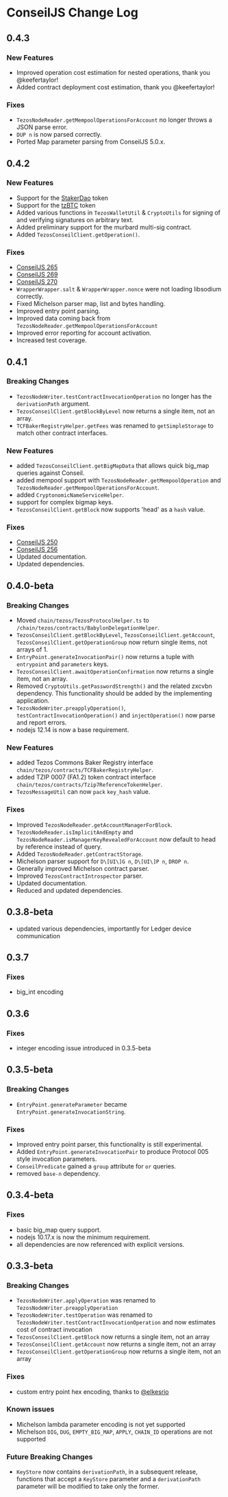 <!-- markdownlint-disable MD024 -->
# ConseilJS Change Log

## 0.4.3

### New Features

- Improved operation cost estimation for nested operations, thank you @keefertaylor!
- Added contract deployment cost estimation, thank you @keefertaylor!

### Fixes

- `TezosNodeReader.getMempoolOperationsForAccount` no longer throws a JSON parse error.
- `DUP n` is now parsed correctly.
- Ported Map parameter parsing from ConseilJS 5.0.x.

## 0.4.2

### New Features

- Support for the [StakerDao](https://www.stakerdao.com/) token
- Support for the [tzBTC](https://tzbtc.io/) token
- Added various functions in `TezosWalletUtil` & `CryptoUtils` for signing of and verifying signatures on arbitrary text.
- Added preliminary support for the murbard multi-sig contract.
- Added `TezosConseilClient.getOperation()`.

### Fixes

- [ConseilJS 265](https://github.com/Cryptonomic/ConseilJS/issues/265)
- [ConseilJS 269](https://github.com/Cryptonomic/ConseilJS/issues/269)
- [ConseilJS 270](https://github.com/Cryptonomic/ConseilJS/issues/270)
- `WrapperWrapper.salt` & `WrapperWrapper.nonce` were not loading libsodium correctly.
- Fixed Michelson parser map, list and bytes handling.
- Improved entry point parsing.
- Improved data coming back from `TezosNodeReader.getMempoolOperationsForAccount`
- Improved error reporting for account activation.
- Increased test coverage.

## 0.4.1

### Breaking Changes

- `TezosNodeWriter.testContractInvocationOperation` no longer has the `derivationPath` argument.
- `TezosConseilClient.getBlockByLevel` now returns a single item, not an array.
- `TCFBakerRegistryHelper.getFees` was renamed to `getSimpleStorage` to match other contract interfaces.

### New Features

- added `TezosConseilClient.getBigMapData` that allows quick big_map queries against Conseil.
- added mempool support with `TezosNodeReader.getMempoolOperation` and `TezosNodeReader.getMempoolOperationsForAccount`.
- added `CryptonomicNameServiceHelper`.
- support for complex bigmap keys.
- `TezosConseilClient.getBlock` now supports 'head' as a `hash` value.

### Fixes

- [ConseilJS 250](https://github.com/Cryptonomic/ConseilJS/issues/250)
- [ConseilJS 256](https://github.com/Cryptonomic/ConseilJS/issues/256)
- Updated documentation.
- Updated dependencies.

## 0.4.0-beta

### Breaking Changes

- Moved `chain/tezos/TezosProtocolHelper.ts` to `/chain/tezos/contracts/BabylonDelegationHelper`.
- `TezosConseilClient.getBlockByLevel`, `TezosConseilClient.getAccount`, `TezosConseilClient.getOperationGroup` now return single items, not arrays of 1.
- `EntryPoint.generateInvocationPair()` now returns a tuple with `entrypoint` and `parameters` keys.
- `TezosConseilClient.awaitOperationConfirmation` now returns a single item, not an array.
- Removed `CryptoUtils.getPasswordStrength()` and the related zxcvbn dependency. This functionality should be added by the implementing application.
- `TezosNodeWriter.preapplyOperation()`, `testContractInvocationOperation()` and `injectOperation()` now parse and report errors.
- nodejs 12.14 is now a base requirement.

### New Features

- added Tezos Commons Baker Registry interface `chain/tezos/contracts/TCFBakerRegistryHelper`.
- added TZIP 0007 (FA1.2) token contract interface `chain/tezos/contracts/Tzip7ReferenceTokenHelper`.
- `TezosMessageUtil` can now `pack` `key_hash` value.

### Fixes

- Improved `TezosNodeReader.getAccountManagerForBlock`.
- `TezosNodeReader.isImplicitAndEmpty` and `TezosNodeReader.isManagerKeyRevealedForAccount` now default to head by reference instead of query.
- Added `TezosNodeReader.getContractStorage`.
- Michelson parser support for `D\[UI\]G n`, `D\[UI\]P n`, `DROP n`.
- Generally improved Michelson contract parser.
- Improved `TezosContractIntrospector` parser.
- Updated documentation.
- Reduced and updated dependencies.

## 0.3.8-beta

- updated various dependencies, importantly for Ledger device communication

## 0.3.7

### Fixes

- big_int encoding

## 0.3.6

### Fixes

- integer encoding issue introduced in 0.3.5-beta

## 0.3.5-beta

### Breaking Changes

- `EntryPoint.generateParameter` became `EntryPoint.generateInvocationString`.

### Fixes

- Improved entry point parser, this functionality is still experimental.
- Added `EntryPoint.generateInvocationPair` to produce Protocol 005 style invocation parameters.
- `ConseilPredicate` gained a `group` attribute for `or` queries.
- removed `base-n` dependency.

## 0.3.4-beta

### Fixes

- basic big_map query support.
- nodejs 10.17.x is now the minimum requirement.
- all dependencies are now referenced with explicit versions.

## 0.3.3-beta

### Breaking Changes

- `TezosNodeWriter.applyOperation` was renamed to `TezosNodeWriter.preapplyOperation`
- `TezosNodeWriter.testOperation` was renamed to `TezosNodeWriter.testContractInvocationOperation` and now estimates cost of contract invocation
- `TezosConseilClient.getBlock` now returns a single item, not an array
- `TezosConseilClient.getAccount` now returns a single item, not an array
- `TezosConseilClient.getOperationGroup` now returns a single item, not an array

### Fixes

- custom entry point hex encoding, thanks to [@elkesrio](https://github.com/elkesrio)

### Known issues

- Michelson lambda parameter encoding is not yet supported
- Michelson `DIG`, `DUG`, `EMPTY_BIG_MAP`, `APPLY`, `CHAIN_ID` operations are not supported

### Future Breaking Changes

- `KeyStore` now contains `derivationPath`, in a subsequent release, functions that accept a `KeyStore` parameter and a `derivationPath` parameter will be modified to take only the former.

